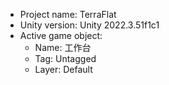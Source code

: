 <!-- UNITY CODE ASSIST INSTRUCTIONS START -->
- Project name: TerraFlat
- Unity version: Unity 2022.3.51f1c1
- Active game object:
  - Name: 工作台
  - Tag: Untagged
  - Layer: Default
<!-- UNITY CODE ASSIST INSTRUCTIONS END -->